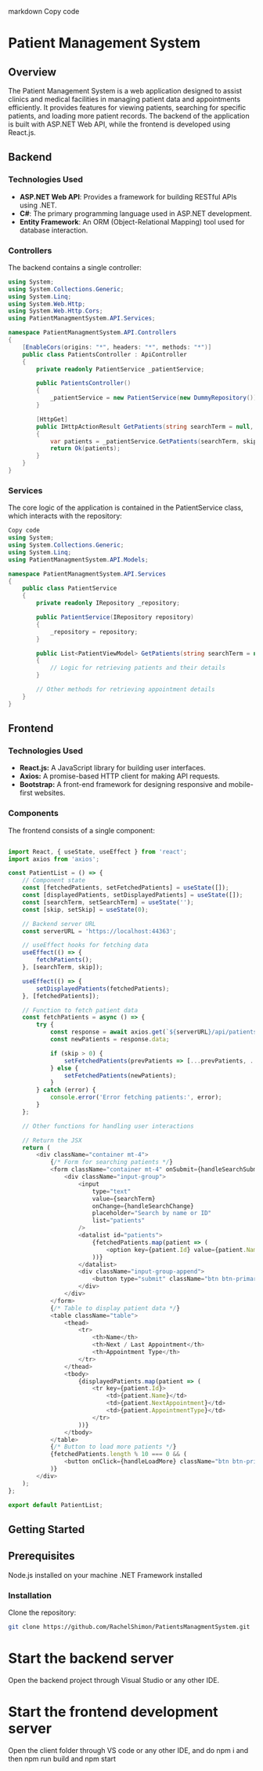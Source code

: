 markdown
Copy code
# Patient Management System

## Overview

The Patient Management System is a web application designed to assist clinics and medical facilities in managing patient data and appointments efficiently. It provides features for viewing patients, searching for specific patients, and loading more patient records. The backend of the application is built with ASP.NET Web API, while the frontend is developed using React.js.

## Backend

### Technologies Used

- **ASP.NET Web API**: Provides a framework for building RESTful APIs using .NET.
- **C#**: The primary programming language used in ASP.NET development.
- **Entity Framework**: An ORM (Object-Relational Mapping) tool used for database interaction.

### Controllers

The backend contains a single controller:

```csharp
using System;
using System.Collections.Generic;
using System.Linq;
using System.Web.Http;
using System.Web.Http.Cors;
using PatientManagmentSystem.API.Services;

namespace PatientManagmentSystem.API.Controllers
{
    [EnableCors(origins: "*", headers: "*", methods: "*")]
    public class PatientsController : ApiController
    {
        private readonly PatientService _patientService;

        public PatientsController()
        {
            _patientService = new PatientService(new DummyRepository());
        }

        [HttpGet]
        public IHttpActionResult GetPatients(string searchTerm = null, int skip = 0, int take = 10)
        {
            var patients = _patientService.GetPatients(searchTerm, skip, take);
            return Ok(patients);
        }
    }
}
```
### Services
The core logic of the application is contained in the PatientService class, which interacts with the repository:

```csharp
Copy code
using System;
using System.Collections.Generic;
using System.Linq;
using PatientManagmentSystem.API.Models;

namespace PatientManagmentSystem.API.Services
{
    public class PatientService
    {
        private readonly IRepository _repository;

        public PatientService(IRepository repository)
        {
            _repository = repository;
        }

        public List<PatientViewModel> GetPatients(string searchTerm = null, int skip = 0, int take = 10)
        {
            // Logic for retrieving patients and their details
        }

        // Other methods for retrieving appointment details
    }
}
```
## Frontend
### Technologies Used
- **React.js:** A JavaScript library for building user interfaces.
- **Axios:** A promise-based HTTP client for making API requests.
- **Bootstrap:** A front-end framework for designing responsive and mobile-first websites.
### Components
The frontend consists of a single component:

```javascript

import React, { useState, useEffect } from 'react';
import axios from 'axios';

const PatientList = () => {
    // Component state
    const [fetchedPatients, setFetchedPatients] = useState([]);
    const [displayedPatients, setDisplayedPatients] = useState([]);
    const [searchTerm, setSearchTerm] = useState('');
    const [skip, setSkip] = useState(0);

    // Backend server URL
    const serverURL = 'https://localhost:44363';

    // useEffect hooks for fetching data
    useEffect(() => {
        fetchPatients();
    }, [searchTerm, skip]);

    useEffect(() => {
        setDisplayedPatients(fetchedPatients);
    }, [fetchedPatients]);

    // Function to fetch patient data
    const fetchPatients = async () => {
        try {
            const response = await axios.get(`${serverURL}/api/patients?searchTerm=${searchTerm}&skip=${skip}`);
            const newPatients = response.data;

            if (skip > 0) {
                setFetchedPatients(prevPatients => [...prevPatients, ...newPatients]);
            } else {
                setFetchedPatients(newPatients);
            }
        } catch (error) {
            console.error('Error fetching patients:', error);
        }
    };

    // Other functions for handling user interactions

    // Return the JSX
    return (
        <div className="container mt-4">
            {/* Form for searching patients */}
            <form className="container mt-4" onSubmit={handleSearchSubmit}>
                <div className="input-group">
                    <input
                        type="text"
                        value={searchTerm}
                        onChange={handleSearchChange}
                        placeholder="Search by name or ID"
                        list="patients"
                    />
                    <datalist id="patients">
                        {fetchedPatients.map(patient => (
                            <option key={patient.Id} value={patient.Name} />
                        ))}
                    </datalist>
                    <div className="input-group-append">
                        <button type="submit" className="btn btn-primary">Search</button>
                    </div>
                </div>
            </form>
            {/* Table to display patient data */}
            <table className="table">
                <thead>
                    <tr>
                        <th>Name</th>
                        <th>Next / Last Appointment</th>
                        <th>Appointment Type</th>
                    </tr>
                </thead>
                <tbody>
                    {displayedPatients.map(patient => (
                        <tr key={patient.Id}>
                            <td>{patient.Name}</td>
                            <td>{patient.NextAppointment}</td>
                            <td>{patient.AppointmentType}</td>
                        </tr>
                    ))}
                </tbody>
            </table>
            {/* Button to load more patients */}
            {fetchedPatients.length % 10 === 0 && (
                <button onClick={handleLoadMore} className="btn btn-primary">Load More</button>
            )}
        </div>
    );
};

export default PatientList;
```
## Getting Started
## Prerequisites
Node.js installed on your machine
.NET Framework installed
### Installation
Clone the repository:
```bash
git clone https://github.com/RachelShimon/PatientsManagmentSystem.git
```


# Start the backend server
Open the backend project through Visual Studio or any other IDE.

# Start the frontend development server
Open the client folder through VS code or any other IDE, and do npm i and then npm run build and npm start







